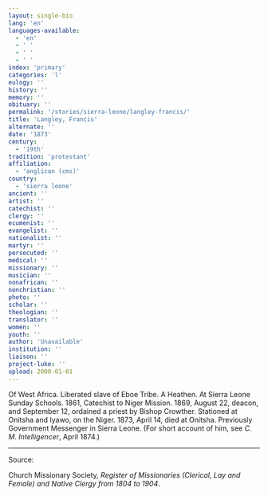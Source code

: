 ```yaml
---
layout: single-bio
lang: 'en'
languages-available:
  - 'en'
  - ' '
  - ' '
  - ' '
index: 'primary'
categories: 'l'
eulogy: ''
history: ''
memory: ''
obituary: ''
permalink: '/stories/sierra-leone/langley-francis/'
title: 'Langley, Francis'
alternate: ''
date: '1873'
century:
  - '19th'
tradition: 'protestant'
affiliation:
  - 'anglican (cms)'
country:
  - 'sierra leone'
ancient: ''
artist: ''
catechist: ''
clergy: ''
ecumenist: ''
evangelist: ''
nationalist: ''
martyr: ''
persecuted: ''
medical: ''
missionary: ''
musician: ''
nonafrican: ''
nonchristian: ''
photo: ''
scholar: ''
theologian: ''
translator: ''
women: ''
youth: ''
author: 'Unavailable'
institution: ''
liaison: ''
project-luke: ''
upload: 2000-01-01
---
```



Of West Africa.  Liberated slave of Eboe Tribe.  A Heathen.  At Sierra Leone Sunday Schools.  1861, Catechist to Niger Mission.  1869, August 22, deacon, and September 12, ordained a priest by Bishop Crowther.  Stationed at Onitsha and Iyawo, on the Niger.  1873, April 14, died at Onitsha.  Previously Government Messenger in Sierra Leone.  (For short account of him, see *C. M. Intelligencer*, April 1874.)



---

Source:

Church Missionary Society, *Register of Missionaries (Clerical, Lay and Female) and Native Clergy from 1804 to 1904*.